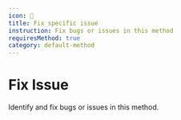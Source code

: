 ```yaml
---
icon: 🔧
title: Fix specific issue
instruction: Fix bugs or issues in this method
requiresMethod: true
category: default-method
---
```


# Fix Issue

Identify and fix bugs or issues in this method.
